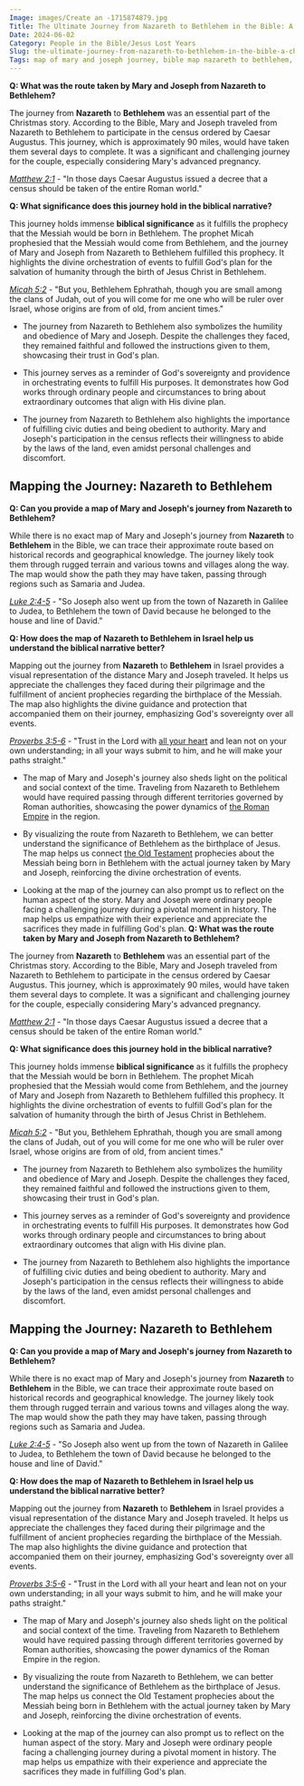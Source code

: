 ```yaml
---
Image: images/Create an -1715874879.jpg
Title: The Ultimate Journey from Nazareth to Bethlehem in the Bible: A Christian Exploration
Date: 2024-06-02
Category: People in the Bible/Jesus Lost Years
Slug: the-ultimate-journey-from-nazareth-to-bethlehem-in-the-bible-a-christian-exploration
Tags: map of mary and joseph journey, bible map nazareth to bethlehem, map of bethlehem and nazareth, map of mary and joseph's journey from nazareth to bethlehem, biblical map of bethlehem and nazareth, map bethlehem nazareth, bethlehem and nazareth map, map of bethlehem and egypt, map of bethlehem to egypt, map of nazareth and bethlehem israel, bethlehem nazareth jerusalem map, map bethlehem to egypt, people in the bible, jesus lost years
---
```

**Q: What was the route taken by Mary and Joseph from Nazareth to Bethlehem?**

The journey from **Nazareth** to **Bethlehem** was an essential part of the Christmas story. According to the Bible, Mary and Joseph traveled from Nazareth to Bethlehem to participate in the census ordered by Caesar Augustus. This journey, which is approximately 90 miles, would have taken them several days to complete. It was a significant and challenging journey for the couple, especially considering Mary's advanced pregnancy.

*[Matthew 2:1](https://www.bibleref.com/Matthew/2/Matthew-2-1.html)* - "In those days Caesar Augustus issued a decree that a census should be taken of the entire Roman world."

**Q: What significance does this journey hold in the biblical narrative?**

This journey holds immense **biblical significance** as it fulfills the prophecy that the Messiah would be born in Bethlehem. The prophet Micah prophesied that the Messiah would come from Bethlehem, and the journey of Mary and Joseph from Nazareth to Bethlehem fulfilled this prophecy. It highlights the divine orchestration of events to fulfill God's plan for the salvation of humanity through the birth of Jesus Christ in Bethlehem.

*[Micah 5:2](https://www.bibleref.com/Micah/5/Micah-5-2.html)* - "But you, Bethlehem Ephrathah, though you are small among the clans of Judah, out of you will come for me one who will be ruler over Israel, whose origins are from of old, from ancient times."

- The journey from Nazareth to Bethlehem also symbolizes the humility and obedience of Mary and Joseph. Despite the challenges they faced, they remained faithful and followed the instructions given to them, showcasing their trust in God's plan.
  
- This journey serves as a reminder of God's sovereignty and providence in orchestrating events to fulfill His purposes. It demonstrates how God works through ordinary people and circumstances to bring about extraordinary outcomes that align with His divine plan.
  
- The journey from Nazareth to Bethlehem also highlights the importance of fulfilling civic duties and being obedient to authority. Mary and Joseph's participation in the census reflects their willingness to abide by the laws of the land, even amidst personal challenges and discomfort.


## Mapping the Journey: Nazareth to Bethlehem

**Q: Can you provide a map of Mary and Joseph's journey from Nazareth to Bethlehem?**

While there is no exact map of Mary and Joseph's journey from **Nazareth** to **Bethlehem** in the Bible, we can trace their approximate route based on historical records and geographical knowledge. The journey likely took them through rugged terrain and various towns and villages along the way. The map would show the path they may have taken, passing through regions such as Samaria and Judea.

*[Luke 2:4-5](https://www.bibleref.com/Luke/2/Luke-2-4.html)* - "So Joseph also went up from the town of Nazareth in Galilee to Judea, to Bethlehem the town of David because he belonged to the house and line of David."

**Q: How does the map of Nazareth to Bethlehem in Israel help us understand the biblical narrative better?**

Mapping out the journey from **Nazareth** to **Bethlehem** in Israel provides a visual representation of the distance Mary and Joseph traveled. It helps us appreciate the challenges they faced during their pilgrimage and the fulfillment of ancient prophecies regarding the birthplace of the Messiah. The map also highlights the divine guidance and protection that accompanied them on their journey, emphasizing God's sovereignty over all events.

*[Proverbs 3:5-6](https://www.bibleref.com/Proverbs/3/Proverbs-3-5.html)* - "Trust in the Lord with [all your heart](/discover-the-true-meaning-of-being-a-christian-essential-guide-for-believers) and lean not on your own understanding; in all your ways submit to him, and he will make your paths straight."

- The map of Mary and Joseph's journey also sheds light on the political and social context of the time. Traveling from Nazareth to Bethlehem would have required passing through different territories governed by Roman authorities, showcasing the power dynamics of [the Roman Empire](/ultimate-bible-study-guides-by-book-enhance-your-understanding-and-faith) in the region.
  
- By visualizing the route from Nazareth to Bethlehem, we can better understand the significance of Bethlehem as the birthplace of Jesus. The map helps us connect [the Old Testament](/ultimate-guide-best-order-to-read-the-bible-for-beginners) prophecies about the Messiah being born in Bethlehem with the actual journey taken by Mary and Joseph, reinforcing the divine orchestration of events.

- Looking at the map of the journey can also prompt us to reflect on the human aspect of the story. Mary and Joseph were ordinary people facing a challenging journey during a pivotal moment in history. The map helps us empathize with their experience and appreciate the sacrifices they made in fulfilling God's plan.
**Q: What was the route taken by Mary and Joseph from Nazareth to Bethlehem?**

The journey from **Nazareth** to **Bethlehem** was an essential part of the Christmas story. According to the Bible, Mary and Joseph traveled from Nazareth to Bethlehem to participate in the census ordered by Caesar Augustus. This journey, which is approximately 90 miles, would have taken them several days to complete. It was a significant and challenging journey for the couple, especially considering Mary's advanced pregnancy.

*[Matthew 2:1](https://www.bibleref.com/Matthew/2/Matthew-2-1.html)* - "In those days Caesar Augustus issued a decree that a census should be taken of the entire Roman world."

**Q: What significance does this journey hold in the biblical narrative?**

This journey holds immense **biblical significance** as it fulfills the prophecy that the Messiah would be born in Bethlehem. The prophet Micah prophesied that the Messiah would come from Bethlehem, and the journey of Mary and Joseph from Nazareth to Bethlehem fulfilled this prophecy. It highlights the divine orchestration of events to fulfill God's plan for the salvation of humanity through the birth of Jesus Christ in Bethlehem.

*[Micah 5:2](https://www.bibleref.com/Micah/5/Micah-5-2.html)* - "But you, Bethlehem Ephrathah, though you are small among the clans of Judah, out of you will come for me one who will be ruler over Israel, whose origins are from of old, from ancient times."

- The journey from Nazareth to Bethlehem also symbolizes the humility and obedience of Mary and Joseph. Despite the challenges they faced, they remained faithful and followed the instructions given to them, showcasing their trust in God's plan.
  
- This journey serves as a reminder of God's sovereignty and providence in orchestrating events to fulfill His purposes. It demonstrates how God works through ordinary people and circumstances to bring about extraordinary outcomes that align with His divine plan.
  
- The journey from Nazareth to Bethlehem also highlights the importance of fulfilling civic duties and being obedient to authority. Mary and Joseph's participation in the census reflects their willingness to abide by the laws of the land, even amidst personal challenges and discomfort.


## Mapping the Journey: Nazareth to Bethlehem

**Q: Can you provide a map of Mary and Joseph's journey from Nazareth to Bethlehem?**

While there is no exact map of Mary and Joseph's journey from **Nazareth** to **Bethlehem** in the Bible, we can trace their approximate route based on historical records and geographical knowledge. The journey likely took them through rugged terrain and various towns and villages along the way. The map would show the path they may have taken, passing through regions such as Samaria and Judea.

*[Luke 2:4-5](https://www.bibleref.com/Luke/2/Luke-2-4.html)* - "So Joseph also went up from the town of Nazareth in Galilee to Judea, to Bethlehem the town of David because he belonged to the house and line of David."

**Q: How does the map of Nazareth to Bethlehem in Israel help us understand the biblical narrative better?**

Mapping out the journey from **Nazareth** to **Bethlehem** in Israel provides a visual representation of the distance Mary and Joseph traveled. It helps us appreciate the challenges they faced during their pilgrimage and the fulfillment of ancient prophecies regarding the birthplace of the Messiah. The map also highlights the divine guidance and protection that accompanied them on their journey, emphasizing God's sovereignty over all events.

*[Proverbs 3:5-6](https://www.bibleref.com/Proverbs/3/Proverbs-3-5.html)* - "Trust in the Lord with all your heart and lean not on your own understanding; in all your ways submit to him, and he will make your paths straight."

- The map of Mary and Joseph's journey also sheds light on the political and social context of the time. Traveling from Nazareth to Bethlehem would have required passing through different territories governed by Roman authorities, showcasing the power dynamics of the Roman Empire in the region.
  
- By visualizing the route from Nazareth to Bethlehem, we can better understand the significance of Bethlehem as the birthplace of Jesus. The map helps us connect the Old Testament prophecies about the Messiah being born in Bethlehem with the actual journey taken by Mary and Joseph, reinforcing the divine orchestration of events.

- Looking at the map of the journey can also prompt us to reflect on the human aspect of the story. Mary and Joseph were ordinary people facing a challenging journey during a pivotal moment in history. The map helps us empathize with their experience and appreciate the sacrifices they made in fulfilling God's plan.
